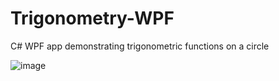 # Trigonometry-WPF
C# WPF app demonstrating trigonometric functions on a circle

![image](https://user-images.githubusercontent.com/32206769/112763872-f5a36480-900e-11eb-85d6-9ccd1984c2b6.png)

